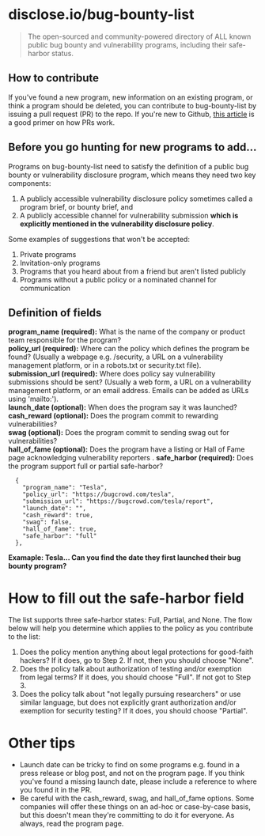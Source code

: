 # disclose.io/bug-bounty-list

> The open-sourced and community-powered directory of ALL known public bug bounty and vulnerability programs, including their safe-harbor status.  

## How to contribute  
If you've found a new program, new information on an existing program, or think a program should be deleted, you can contribute to bug-bounty-list by issuing a pull request (PR) to the repo. If you're new to Github, [this article](https://www.thinkful.com/learn/github-pull-request-tutorial/#Time-to-Submit-Your-First-PR) is a good primer on how PRs work. 

## Before you go hunting for new programs to add...

Programs on bug-bounty-list need to satisfy the definition of a public bug bounty or vulnerability disclosure program, which means they need two key components:
  1. A publicly accessible vulnerability disclosure policy sometimes called a program brief, or bounty brief, and 
  2. A publicly accessible channel for vulnerability submission **which is explicitly mentioned in the vulnerability disclosure policy**.  
  
Some examples of suggestions that won't be accepted:
  1. Private programs  
  2. Invitation-only programs  
  3. Programs that you heard about from a friend but aren't listed publicly  
  4. Programs without a public policy or a nominated channel for communication  

## Definition of fields 

**program_name (required):** What is the name of the company or product team responsible for the program?  
**policy_url (required):** Where can the policy which defines the program be found? (Usually a webpage e.g. /security, a URL on a vulnerability management platform, or in a robots.txt or security.txt file).  
**submission_url (required):** Where does policy say vulnerability submissions should be sent? (Usually a web form, a URL on a vulnerability management platform, or an email address. Emails can be added as URLs using 'mailto:').  
**launch_date (optional):** When does the program say it was launched?  
**cash_reward (optional):** Does the program commit to rewarding vulnerabilities?  
**swag (optional):** Does the program commit to sending swag out for vulnerabilities?  
**hall_of_fame (optional):** Does the program have a listing or Hall of Fame page acknowledging vulnerability reporters . 
**safe_harbor (required):** Does the program support full or partial safe-harbor?  

~~~~
  {
    "program_name": "Tesla",
    "policy_url": "https://bugcrowd.com/tesla",
    "submission_url": "https://bugcrowd.com/tesla/report",
    "launch_date": "",
    "cash_reward": true,
    "swag": false,
    "hall_of_fame": true,
    "safe_harbor": "full"
  },
~~~~

**Examaple: Tesla... Can you find the date they first launched their bug bounty program?**

# How to fill out the safe-harbor field

The list supports three safe-harbor states: Full, Partial, and None. The flow below will help you determine which applies to the policy as you contribute to the list:  

1. Does the policy mention anything about legal protections for good-faith hackers? If it does, go to Step 2. If not, then you should choose "None". 
2. Does the policy talk about authorization of testing and/or exemption from legal terms? If it does, you should choose "Full". If not got to Step 3.
3. Does the policy talk about "not legally pursuing researchers" or use similar language, but does not explicitly grant authorization and/or exemption for security testing? If it does, you should choose "Partial". 

# Other tips  

* Launch date can be tricky to find on some programs e.g. found in a press release or blog post, and not on the program page. If you think you've found a missing launch date, please include a reference to where you found it in the PR.
* Be careful with the cash_reward, swag, and hall_of_fame options. Some companies will offer these things on an ad-hoc or case-by-case basis, but this doesn't mean they're committing to do it for everyone. As always, read the program page.
